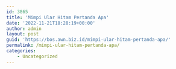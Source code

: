 ```yaml
---
id: 3865
title: 'Mimpi Ular Hitam Pertanda Apa'
date: '2022-11-21T18:28:19+00:00'
author: admin
layout: post
guid: 'https://bos.awn.biz.id/mimpi-ular-hitam-pertanda-apa/'
permalink: /mimpi-ular-hitam-pertanda-apa/
categories:
    - Uncategorized
---
```


